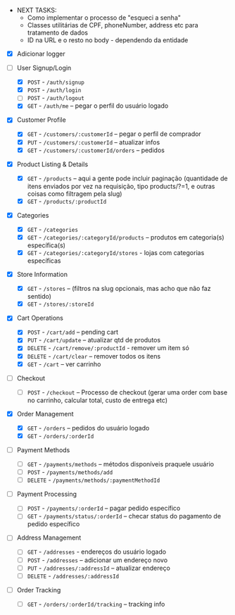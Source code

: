 * NEXT TASKS:
    - Como implementar o processo de "esqueci a senha"
    - Classes utilitárias de CPF, phoneNumber, address etc para tratamento de dados
    - ID na URL e o resto no body - dependendo da entidade

- [x] Adicionar logger

- [ ] User Signup/Login
    - [x] `POST` - `/auth/signup`
    - [x] `POST` - `/auth/login`
    - [ ] `POST` - `/auth/logout`
    - [x] `GET`  - `/auth/me` – pegar o perfil do usuário logado

- [x] Customer Profile
   - [x] `GET` - `/customers/:customerId`        – pegar o perfil de comprador
   - [x] `PUT` - `/customers/:customerId`        – atualizar infos
   - [x] `GET` - `/customers/:customerId/orders` – pedidos

- [x] Product Listing & Details
    - [x] `GET` - `/products` – aqui a gente pode incluir paginação (quantidade de itens enviados por vez na requisição, tipo products/?=1, e outras coisas como filtragem pela slug)
    - [x] `GET` - `/products/:productId`

- [x] Categories
    - [x] `GET` - `/categories`
    - [x] `GET` - `/categories/:categoryId/products` – produtos em categoria(s) específica(s)
    - [x] `GET` - `/categories/:categoryId/stores`   - lojas com categorias específicas

- [x] Store Information
    - [x] `GET` - `/stores` – (filtros na slug opcionais, mas acho que não faz sentido)
    - [x] `GET` - `/stores/:storeId`

- [x] Cart Operations
    - [x] `POST`   - `/cart/add`               – pending cart
    - [x] `PUT`    - `/cart/update`            – atualizar qtd de produtos
    - [x] `DELETE` - `/cart/remove/:productId` - remover um item só
    - [x] `DELETE` - `/cart/clear`             – remover todos os itens
    - [x] `GET`    - `/cart`                   – ver carrinho

- [ ] Checkout
    - [ ] `POST` - `/checkout` – Processo de checkout (gerar uma order com base no carrinho, calcular total, custo de entrega etc)

- [x] Order Management
    - [x] `GET` - `/orders` – pedidos do usuário logado
    - [x] `GET` - `/orders/:orderId`

- [ ] Payment Methods
    - [ ] `GET`    - `/payments/methods` – métodos disponíveis praquele usuário
    - [ ] `POST`   - `/payments/methods/add`
    - [ ] `DELETE` - `/payments/methods/:paymentMethodId`

- [ ] Payment Processing
    - [ ] `POST` - `/payments/:orderId`        – pagar pedido específico
    - [ ] `GET`  - `/payments/status/:orderId` – checar status do pagamento de pedido específico

- [ ] Address Management
    - [ ] `GET`    - `/addresses`            - endereços do usuário logado
    - [ ] `POST`   - `/addresses`            – adicionar um endereço novo
    - [ ] `PUT`    - `/addresses/:addressId` – atualizar endereço
    - [ ] `DELETE` - `/addresses/:addressId`

- [ ] Order Tracking
    - [ ] `GET` - `/orders/:orderId/tracking` – tracking info
